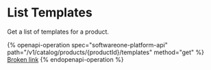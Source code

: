 # List Templates

Get a list of templates for a product.

{% openapi-operation spec="softwareone-platform-api" path="/v1/catalog/products/{productId}/templates" method="get" %}
[Broken link](broken-reference)
{% endopenapi-operation %}
